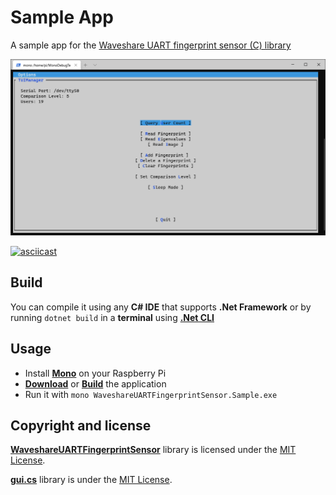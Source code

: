 # Sample App

A sample app for the [Waveshare UART fingerprint sensor (C) library](../README.md)

![Sample](../Sample.png)

[![asciicast](https://asciinema.org/a/U1cBQzJ3ueFyN0urkh2NRcjB9.svg)](https://asciinema.org/a/U1cBQzJ3ueFyN0urkh2NRcjB9)

## Build

You can compile it using any **C# IDE** that supports **.Net Framework** or by running
`dotnet build` in a **terminal** using [**.Net CLI**](https://docs.microsoft.com/en-us/dotnet/core/tools/)

## Usage

- Install [**Mono**](https://www.mono-project.com/) on your Raspberry Pi
- [**Download**](https://github.com/Eveldee/WaveshareUARTFingerprintSensor/releases) or [**Build**](#build) the application
- Run it with `mono WaveshareUARTFingerprintSensor.Sample.exe`

## Copyright and license

[**WaveshareUARTFingerprintSensor**](../README.md) library is licensed under the [MIT License](../LICENSE).

[**gui.cs**](https://github.com/migueldeicaza/gui.cs/) library is under the [MIT License](https://github.com/migueldeicaza/gui.cs/blob/master/LICENSE).
